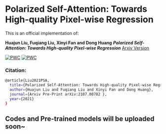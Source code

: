 # Polarized Self-Attention: Towards High-quality Pixel-wise Regression
This is an official implementation of:

**Huajun Liu, Fuqiang Liu, Xinyi Fan and Dong Huang** ***Polarized Self-Attention: Towards High-quality Pixel-wise Regression*** [Arxiv Version](https://arxiv.org/abs/2107.00782)

[![PWC](https://img.shields.io/endpoint.svg?url=https://paperswithcode.com/badge/polarized-self-attention-towards-high-quality-1/semantic-segmentation-on-cityscapes-val)](https://paperswithcode.com/sota/semantic-segmentation-on-cityscapes-val?p=polarized-self-attention-towards-high-quality-1)
[![PWC](https://img.shields.io/endpoint.svg?url=https://paperswithcode.com/badge/polarized-self-attention-towards-high-quality-1/pose-estimation-on-coco-test-dev)](https://paperswithcode.com/sota/pose-estimation-on-coco-test-dev?p=polarized-self-attention-towards-high-quality-1)
### Citation: 

```bash
@article{Liu2021PSA,
  title={Polarized Self-Attention: Towards High-quality Pixel-wise Regression},
  author={Huajun Liu and Fuqiang Liu and Xinyi Fan and Dong Huang},
  journal={Arxiv Pre-Print arXiv:2107.00782 },
  year={2021}
}
```

## Codes and Pre-trained models will be uploaded soon~
